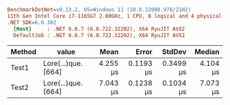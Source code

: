``` ini

BenchmarkDotNet=v0.13.2, OS=Windows 11 (10.0.22000.978/21H2)
11th Gen Intel Core i7-1165G7 2.80GHz, 1 CPU, 8 logical and 4 physical cores
.NET SDK=6.0.302
  [Host]     : .NET 6.0.7 (6.0.722.32202), X64 RyuJIT AVX2
  DefaultJob : .NET 6.0.7 (6.0.722.32202), X64 RyuJIT AVX2


```
| Method |               value |     Mean |     Error |    StdDev |   Median |
|------- |-------------------- |---------:|----------:|----------:|---------:|
|  Test1 | Lore(...)que. [664] | 4.255 μs | 0.1193 μs | 0.3499 μs | 4.104 μs |
|  Test2 | Lore(...)que. [664] | 7.043 μs | 0.1238 μs | 0.1034 μs | 7.073 μs |
